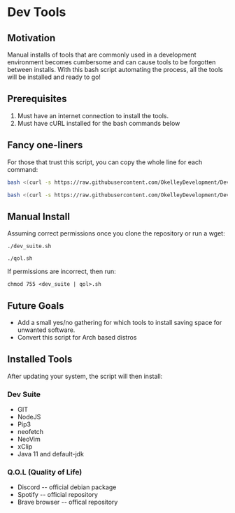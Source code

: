 # Dev Tools

## Motivation

Manual installs of tools that are commonly used in a development environment becomes cumbersome
and can cause tools to be forgotten between installs. With this bash script automating the process,
all the tools will be installed and ready to go!

## Prerequisites

1. Must have an internet connection to install the tools.
2. Must have cURL installed for the bash commands below

## Fancy one-liners

For those that trust this script, you can
copy the whole line for each command:

```sh
bash <(curl -s https://raw.githubusercontent.com/OkelleyDevelopment/Dev_Tools/master/dev_tools.sh)

bash <(curl -s https://raw.githubusercontent.com/OkelleyDevelopment/Dev_Tools/master/qol.sh)
```

## Manual Install

Assuming correct permissions once you clone the repository or run a wget:

```
./dev_suite.sh

./qol.sh
```

If permissions are incorrect, then run:

```
chmod 755 <dev_suite | qol>.sh
```

## Future Goals

- Add a small yes/no gathering for which tools to install saving space for unwanted software.
- Convert this script for Arch based distros

## Installed Tools

After updating your system, the script will then install:

### Dev Suite

- GIT
- NodeJS
- Pip3
- neofetch
- NeoVim
- xClip
- Java 11 and default-jdk

### Q.O.L (Quality of Life)

- Discord -- official debian package
- Spotify -- official repository
- Brave browser -- offical repository
